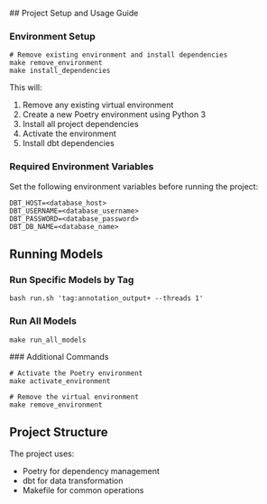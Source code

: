 ## Project Setup and Usage Guide

### Environment Setup
```
# Remove existing environment and install dependencies
make remove_environment
make install_dependencies
```

This will:
1. Remove any existing virtual environment
2. Create a new Poetry environment using Python 3
3. Install all project dependencies
4. Activate the environment
5. Install dbt dependencies

### Required Environment Variables
Set the following environment variables before running the project:
```
DBT_HOST=<database_host>
DBT_USERNAME=<database_username>
DBT_PASSWORD=<database_password>
DBT_DB_NAME=<database_name>
```

## Running Models
### Run Specific Models by Tag
```
bash run.sh 'tag:annotation_output+ --threads 1'
```

### Run All Models
```
make run_all_models
```

### Additional Commands
```
# Activate the Poetry environment
make activate_environment

# Remove the virtual environment
make remove_environment
```

## Project Structure
The project uses:
* Poetry for dependency management
* dbt for data transformation
* Makefile for common operations